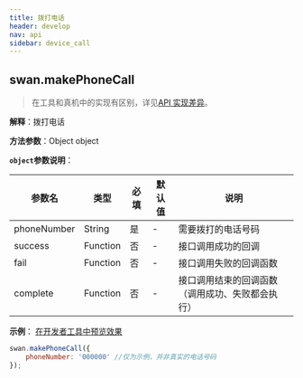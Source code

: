 ```yaml
---
title: 拨打电话
header: develop
nav: api
sidebar: device_call
---
```


## swan.makePhoneCall

> 在工具和真机中的实现有区别，详见[API 实现差异](https://smartapp.baidu.com/docs/develop/devtools/diff/)。

**解释**：拨打电话

**方法参数**：Object object

**`object`参数说明**：

|参数名 |类型  |必填 | 默认值 |说明|
|---- | ---- | ---- | ----|----|
|phoneNumber |String | 是  |-| 需要拨打的电话号码|
|success| Function  |  否  |-| 接口调用成功的回调|
|fail  |  Function  |  否 | -| 接口调用失败的回调函数|
|complete  |  Function |   否 |-|  接口调用结束的回调函数（调用成功、失败都会执行）|

**示例**：
<a href="swanide://fragment/655ca4184419f620e6fbfe9b140407f81540396334" title="在开发者工具中预览效果" target="_blank">在开发者工具中预览效果</a>
```js
swan.makePhoneCall({
    phoneNumber: '000000' //仅为示例，并非真实的电话号码
});
```
<!-- #### 错误码

<!-- **Andriod**

|错误码|说明|
|--|--|
|201|解析失败，请检查调起协议是否合法。|
|202|解析失败，请检查参数是否正确。|
|302|无法找到调起协议对应端能力方法|
|1001|执行失败|

**iOS**

|错误码|说明|
|--|--|
|202|解析失败，请检查参数是否正确。|  -->
